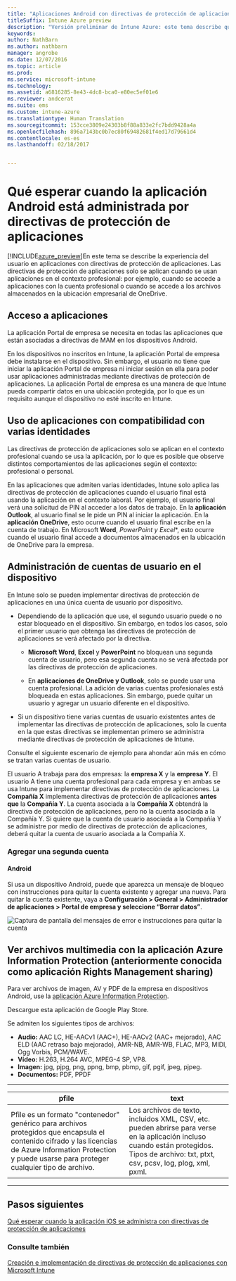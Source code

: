 ```yaml
---
title: "Aplicaciones Android con directivas de protección de aplicaciones"
titleSuffix: Intune Azure preview
description: "Versión preliminar de Intune Azure: este tema describe qué esperar cuando la aplicación Android está administrada por directivas de protección de aplicaciones."
keywords: 
author: NathBarn
ms.author: nathbarn
manager: angrobe
ms.date: 12/07/2016
ms.topic: article
ms.prod: 
ms.service: microsoft-intune
ms.technology: 
ms.assetid: a6816285-8e43-4dc8-bca0-e80ec5ef01e6
ms.reviewer: andcerat
ms.suite: ems
ms.custom: intune-azure
ms.translationtype: Human Translation
ms.sourcegitcommit: 153cce3809e24303b8f88a833e2fc7bdd9428a4a
ms.openlocfilehash: 896a7143bc0b7ec80f69482681f4ed17d79661d4
ms.contentlocale: es-es
ms.lasthandoff: 02/18/2017


---
```


# <a name="what-to-expect-when-your-android-app-is-managed-by-app-protection-policies"></a>Qué esperar cuando la aplicación Android está administrada por directivas de protección de aplicaciones 
[!INCLUDE[azure_preview](../includes/azure_preview.md)]En este tema se describe la experiencia del usuario en aplicaciones con directivas de protección de aplicaciones. Las directivas de protección de aplicaciones solo se aplican cuando se usan aplicaciones en el contexto profesional: por ejemplo, cuando se accede a aplicaciones con la cuenta profesional o cuando se accede a los archivos almacenados en la ubicación empresarial de OneDrive.
##  <a name="accessing-apps"></a>Acceso a aplicaciones

La aplicación Portal de empresa se necesita en todas las aplicaciones que están asociadas a directivas de MAM en los dispositivos Android.

En los dispositivos no inscritos en Intune, la aplicación Portal de empresa debe instalarse en el dispositivo. Sin embargo, el usuario no tiene que iniciar la aplicación Portal de empresa ni iniciar sesión en ella para poder usar aplicaciones administradas mediante directivas de protección de aplicaciones.
La aplicación Portal de empresa es una manera de que Intune pueda compartir datos en una ubicación protegida, por lo que es un requisito aunque el dispositivo no esté inscrito en Intune.


##  <a name="using-apps-with-multi-identity-support"></a>Uso de aplicaciones con compatibilidad con varias identidades

Las directivas de protección de aplicaciones solo se aplican en el contexto profesional cuando se usa la aplicación, por lo que es posible que observe distintos comportamientos de las aplicaciones según el contexto: profesional o personal.

En las aplicaciones que admiten varias identidades, Intune solo aplica las directivas de protección de aplicaciones cuando el usuario final está usando la aplicación en el contexto laboral.  Por ejemplo, el usuario final verá una solicitud de PIN al acceder a los datos de trabajo.  En la **aplicación Outlook**, al usuario final se le pide un PIN al iniciar la aplicación. En la **aplicación OneDrive**, esto ocurre cuando el usuario final escribe en la cuenta de trabajo.  En Microsoft **Word**, **PowerPoint* y* *Excel**, esto ocurre cuando el usuario final accede a documentos almacenados en la ubicación de OneDrive para la empresa.
##  <a name="managing-user-accounts-on-the-device"></a>Administración de cuentas de usuario en el dispositivo

En Intune solo se pueden implementar directivas de protección de aplicaciones en una única cuenta de usuario por dispositivo.

* Dependiendo de la aplicación que use, el segundo usuario puede o no estar bloqueado en el dispositivo. Sin embargo, en todos los casos, solo el primer usuario que obtenga las directivas de protección de aplicaciones se verá afectado por la directiva.

  * **Microsoft Word**, **Excel** y **PowerPoint** no bloquean una segunda cuenta de usuario, pero esa segunda cuenta no se verá afectada por las directivas de protección de aplicaciones.

  * En **aplicaciones de OneDrive y Outlook**, solo se puede usar una cuenta profesional.  La adición de varias cuentas profesionales está bloqueada en estas aplicaciones.  Sin embargo, puede quitar un usuario y agregar un usuario diferente en el dispositivo.


* Si un dispositivo tiene varias cuentas de usuario existentes antes de implementar las directivas de protección de aplicaciones, solo la cuenta en la que estas directivas se implementan primero se administra mediante directivas de protección de aplicaciones de Intune.


Consulte el siguiente escenario de ejemplo para ahondar aún más en cómo se tratan varias cuentas de usuario.

El usuario A trabaja para dos empresas: la **empresa X** y la **empresa Y**. El usuario A tiene una cuenta profesional para cada empresa y en ambas se usa Intune para implementar directivas de protección de aplicaciones. La **Compañía X** implementa directivas de protección de aplicaciones **antes que** la **Compañía Y**. La cuenta asociada a la **Compañía X** obtendrá la directiva de protección de aplicaciones, pero no la cuenta asociada a la Compañía Y. Si quiere que la cuenta de usuario asociada a la Compañía Y se administre por medio de directivas de protección de aplicaciones, deberá quitar la cuenta de usuario asociada a la Compañía X.
### <a name="adding-a-second-account"></a>Agregar una segunda cuenta
####  <a name="android"></a>Android
Si usa un dispositivo Android, puede que aparezca un mensaje de bloqueo con instrucciones para quitar la cuenta existente y agregar una nueva.  Para quitar la cuenta existente, vaya a **Configuración &gt; General &gt; Administrador de aplicaciones &gt; Portal de empresa y seleccione “Borrar datos”**.

![Captura de pantalla del mensajes de error e instrucciones para quitar la cuenta](../media/android-switch-user.png)

##  <a name="viewing-media-files-with-the-azure-information-protection-app-previously-known-as-rights-management-sharing-app"></a>Ver archivos multimedia con la aplicación Azure Information Protection (anteriormente conocida como aplicación Rights Management sharing)
Para ver archivos de imagen, AV y PDF de la empresa en dispositivos Android, use la [aplicación Azure Information Protection](https://play.google.com/store/apps/details?id=com.microsoft.ipviewer).

Descargue esta aplicación de Google Play Store.  

Se admiten los siguientes tipos de archivos:

* **Audio:** AAC LC, HE-AACv1 (AAC+), HE-AACv2 (AAC+ mejorado), AAC ELD (AAC retraso bajo mejorado), AMR-NB, AMR-WB, FLAC, MP3, MIDI, Ogg Vorbis, PCM/WAVE.
* **Vídeo:** H.263, H.264 AVC, MPEG-4 SP, VP8.
* **Imagen:** jpg, pjpg, png, ppng, bmp, pbmp, gif, pgif, jpeg, pjpeg.
* **Documentos:** PDF, PPDF

------------
|**pfile**|**text**|
|----|----|
|Pfile es un formato "contenedor" genérico para archivos protegidos que encapsula el contenido cifrado y las licencias de Azure Information Protection y puede usarse para proteger cualquier tipo de archivo.|Los archivos de texto, incluidos XML, CSV, etc. pueden abrirse para verse en la aplicación incluso cuando están protegidos. Tipos de archivo: txt, ptxt, csv, pcsv, log, plog, xml, pxml.|
---------------
## <a name="next-steps"></a>Pasos siguientes
[Qué esperar cuando la aplicación iOS se administra con directivas de protección de aplicaciones](app-protection-enabled-ios-apps.md)

### <a name="see-also"></a>Consulte también
[Creación e implementación de directivas de protección de aplicaciones con Microsoft Intune](app-protection-policies.md)

